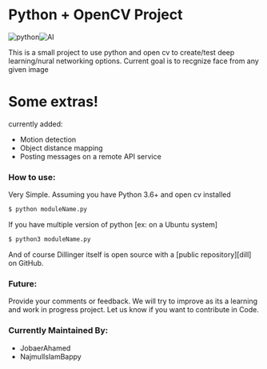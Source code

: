 # Python + OpenCV Project

![python](https://img.icons8.com/color/48/000000/python.png)![AI](https://img.icons8.com/color/48/000000/learning.png)

This is a small project to use python and open cv to create/test deep learning/nural networking options. Current goal is to recgnize face from any given image

# Some extras!
currently added:
  - Motion detection
  - Object distance mapping
  - Posting messages on a remote API service



### How to use:
Very Simple. Assuming you have Python 3.6+ and open cv installed
```sh
$ python moduleName.py
```
If you have multiple version of python [ex: on a Ubuntu system]
```sh
$ python3 moduleName.py
```

And of course Dillinger itself is open source with a [public repository][dill]
 on GitHub.

### Future:
Provide your comments or feedback. We will try to improve as its a learning and work in progress project. Let us know if you want to contribute in Code.
### Currently Maintained By:
* JobaerAhamed
* NajmulIslamBappy


